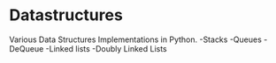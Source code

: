 # Datastructures
Various Data Structures Implementations in Python.
-Stacks
-Queues
-DeQueue
-Linked lists
-Doubly Linked Lists
